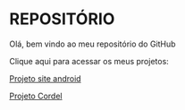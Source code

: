 # REPOSITÓRIO
 Olá, bem vindo ao meu repositório do GitHub

 Clique aqui para acessar os meus projetos:

 <a href="https://arthurzacarias.github.io/html-css/desafios/des010/android.html">Projeto site android</a>

 <a href="https://arthurzacarias.github.io/Projeto-Cordel/">Projeto Cordel</a>

